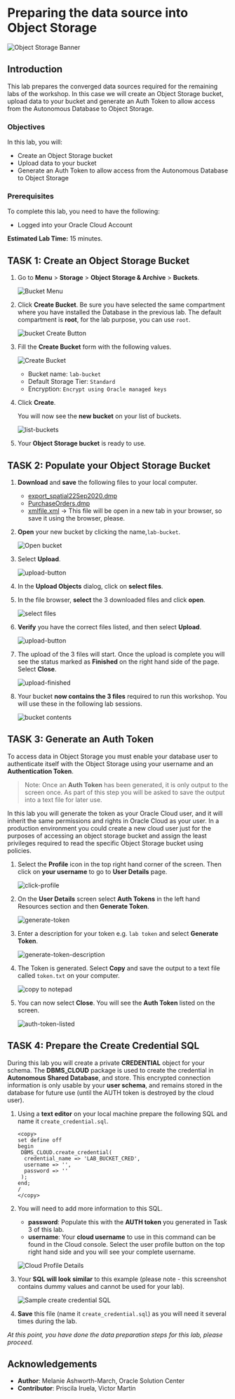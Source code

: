 # Preparing the data source into Object Storage

![Object Storage Banner](images/upload_banner.png)

## Introduction

This lab prepares the converged data sources required for the remaining labs of the workshop. In this case we will create an Object Storage bucket, upload data to your bucket and generate an Auth Token to allow access from the Autonomous Database to Object Storage.

### Objectives

In this lab, you will:

-   Create an Object Storage bucket
-   Upload data to your bucket
-   Generate an Auth Token to allow access from the Autonomous Database to Object Storage

### Prerequisites

To complete this lab, you need to have the following:

- Logged into your Oracle Cloud Account

**Estimated Lab Time:** 15 minutes.

## TASK 1: Create an Object Storage Bucket

1. Go to **Menu** > **Storage** > **Object Storage & Archive** > **Buckets**.

   ![Bucket Menu](../common-images/object-storage-01.png)

2. Click **Create Bucket**. Be sure you have selected the same compartment where you have installed the Database in the previous lab. The default compartment is **root**, for the lab purpose, you can use `root`.

   ![bucket Create Button](images/create-bucket-01.png)

3. Fill the **Create Bucket** form with the following values.

      ![Create Bucket](images/create-bucket-02.png)

      - Bucket name: `lab-bucket`
      - Default Storage Tier: `Standard`
      - Encryption: `Encrypt using Oracle managed keys`

4. Click **Create**.

   You will now see the **new bucket** on your list of buckets.

   ![list-buckets](images/create-bucket-03.png)

5. Your **Object Storage bucket** is ready to use.

## TASK 2: Populate your Object Storage Bucket

1. **Download** and **save** the following files to your local computer. 
   
   - [export_spatial22Sep2020.dmp](files/export_spatial22Sep2020.dmp) 
   - [PurchaseOrders.dmp](files/PurchaseOrders.dmp)
   - [xmlfile.xml](https://bit.ly/3lodG7L) -> This file will be open in a new tab in your browser, so save it using the browser, please.

2. **Open** your new bucket by clicking the name,`lab-bucket`.
   
   ![Open bucket](images/upload-bucket-01.png)

3. Select **Upload**.
   
   ![upload-button](images/upload-bucket-02.png)

4. In the **Upload Objects** dialog, click on **select files**.

5. In the file browser, **select** the 3 downloaded files and click **open**.
   
   ![select files](images/upload-bucket-03.png)

6. **Verify** you have the correct files listed, and then select **Upload**.

   ![upload-button](images/upload-bucket-04.png)
   
7. The upload of the 3 files will start. Once the upload is complete you will see the status marked as **Finished** on the right hand side of the page. Select **Close**.

   ![upload-finished](images/upload-bucket-05.png)

8. Your bucket **now contains the 3 files** required to run this workshop. You will use these in the following lab sessions.

   ![bucket contents](images/upload-bucket-06.png)

## TASK 3: Generate an Auth Token

To access data in Object Storage you must enable your database user to authenticate itself with the Object Storage using your username and an **Authentication Token**. 

> Note: Once an **Auth Token** has been generated, it is only output to the screen once. As part of this step you will be asked to save the output into a text file for later use.

In this lab you will generate the token as your Oracle Cloud user, and it will inherit the same permissions and rights in Oracle Cloud as your user. In a production environment  you could create a new cloud user just for the purposes of accessing an object storage bucket and assign the least privileges required to read the specific Object Storage bucket using policies.

1. Select the **Profile** icon in the top right hand corner of the screen. Then click on **your username** to go to **User Details** page.

   ![click-profile](images/auth-token-01.png)

2. On the **User Details** screen select **Auth Tokens** in the left hand Resources section and then **Generate Token**.

   ![generate-token](images/auth-token-02.png)

3. Enter a description for your token e.g. `lab token` and select **Generate Token**.
   
   ![generate-token-description](images/auth-token-03.png)

4. The Token is generated. Select **Copy** and save the output to a text file called `token.txt` on your computer.

   ![copy to notepad](images/auth-token-04.png)

5. You can now select **Close**. You will see the **Auth Token** listed on the screen.
   
   ![auth-token-listed](images/auth-token-05.png)


## TASK 4: Prepare the Create Credential SQL 

During this lab you will create a private **CREDENTIAL** object for your schema. The **DBMS\_CLOUD** package is used to create the credential in **Autonomous Shared Database**, and store. This encrypted connection information is only usable by your **user schema**, and remains stored in the database for future use (until the AUTH token is destroyed by the cloud user). 

1. Using a **text editor** on your local machine prepare the following SQL and name it `create_credential.sql`.

   ```
   <copy>
   set define off
   begin
    DBMS_CLOUD.create_credential(
     credential_name => 'LAB_BUCKET_CRED',
     username => '',
     password => ''
    );
   end;
   /
   </copy>
   ```

2. You will need to add more information to this SQL.

   - **password**: Populate this with the **AUTH token** you generated in Task 3 of this lab.
   - **username**: Your **cloud username** to use in this command can be found in the Cloud console. Select the user profile button on the top right hand side and you will see your complete username. 

   ![Cloud Profile Details](./images/find-username.png)

3. Your **SQL will look similar** to this example (please note - this screenshot contains dummy values and cannot be used for your lab).

   ![Sample create credential SQL](./images/sample-cred.png)

4. **Save** this file (name it `create_credential.sql`) as you will need it several times during the lab. 

_At this point, you have done the data preparation steps for this lab, please proceed._

## Acknowledgements

- **Author**: Melanie Ashworth-March, Oracle Solution Center
- **Contributor**: Priscila Iruela, Victor Martin